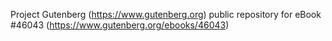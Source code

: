 Project Gutenberg (https://www.gutenberg.org) public repository for eBook #46043 (https://www.gutenberg.org/ebooks/46043)
